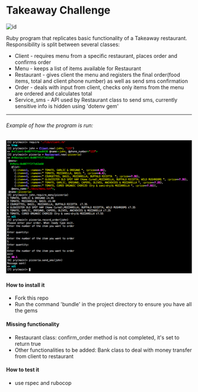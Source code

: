 Takeaway Challenge
==================

 
![id](http://i.imgur.com/i9ddqj9.png?1)


Ruby program that replicates basic functionality of a Takeaway restaurant. Responsibility is split between several classes:
 - Client - requires menu from a specific restaurant, places order and confirms order
 - Menu - keeps a list of items available for Restaurant
 - Restaurant - gives client the menu and registers the final order(food items, total and client phone number) as well as send sms confirmation
 - Order - deals with input from client, checks only items from the menu are ordered and calculates total
 - Service_sms - API used by Restaurant class to send sms, currently sensitive info is hidden using 'dotenv gem'

 ************************************************************
 ###### Example of how the program is run:

![ScreenShot](https://raw.githubusercontent.com/Corina/takeaway-challenge/master/docs/Screenshot.png)

#### How to install it
- Fork this repo
- Run the command 'bundle' in the project directory to ensure you have all the gems

#### Missing functionality
 - Restaurant class: confirm_order method is not completed, it's set to return true
 - Other functionalities to be added: Bank class to deal with money transfer from client to restaurant

#### How to test it
 - use rspec and rubocop
